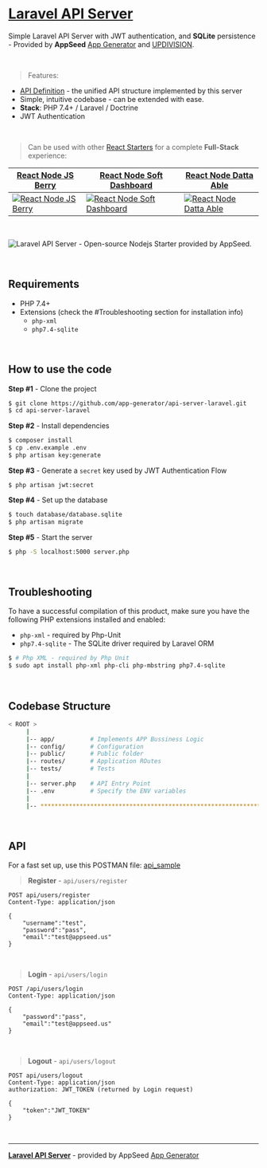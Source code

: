 
# [Laravel API Server](https://appseed.us/boilerplate-code/laravel-boilerplate)

Simple Laravel API Server with JWT authentication, and **SQLite** persistence - Provided by **AppSeed** [App Generator](https://appseed.us) and [UPDIVISION](https://updivision.com/?ref=appseed).


<br />

> Features:

- [API Definition](https://docs.appseed.us/boilerplate-code/api-unified-definition) - the unified API structure implemented by this server
- Simple, intuitive codebase - can be extended with ease.  
- **Stack**: PHP 7.4+ / Laravel / Doctrine
- JWT Authentication 

<br />

> Can be used with other [React Starters](https://appseed.us/apps/react) for a complete **Full-Stack** experience:

| [React Node JS Berry](https://appseed.us/product/react-node-js-berry-dashboard) | [React Node Soft Dashboard](https://appseed.us/product/node-js-react-soft-dashboard) | [React Node Datta Able](https://github.com/app-generator/react-datta-able) |
| --- | --- | --- |
| [![React Node JS Berry](https://user-images.githubusercontent.com/51070104/124934742-aa392300-e00d-11eb-83bf-28d8b8704ec8.png)](https://appseed.us/product/react-node-js-berry-dashboard) | [![React Node Soft Dashboard](https://user-images.githubusercontent.com/51070104/137918158-54b20cce-1ac8-4279-ab89-aac0353ff7d3.png)](https://appseed.us/product/node-js-react-soft-dashboard) | [![React Node Datta Able](https://user-images.githubusercontent.com/51070104/125737710-834a9e6f-c39b-4f3b-a42a-9583ce2ce1da.png)](https://github.com/app-generator/react-datta-able)

<br />

![Laravel API Server - Open-source Nodejs Starter provided by AppSeed.](https://user-images.githubusercontent.com/51070104/141784950-b63f71bb-192e-4851-af6b-1b7a99226c9f.jpg)

<br />

## Requirements

- PHP 7.4+
- Extensions (check the #Troubleshooting section for installation info)
  - `php-xml`
  - `php7.4-sqlite`
  
<br />

## How to use the code

**Step #1** - Clone the project

```bash
$ git clone https://github.com/app-generator/api-server-laravel.git
$ cd api-server-laravel
```

**Step #2** - Install dependencies

```bash
$ composer install
$ cp .env.example .env 
$ php artisan key:generate
```

**Step #3** - Generate a `secret` key used by JWT Authentication Flow

```
$ php artisan jwt:secret
```

**Step #4** - Set up the database

```bash
$ touch database/database.sqlite
$ php artisan migrate
```

**Step #5** - Start the server

```bash
$ php -S localhost:5000 server.php
```

<br />

## Troubleshooting

To have a successful compilation of this product, make sure you have the following PHP extensions installed and enabled:

- `php-xml` - required by Php-Unit
- `php7.4-sqlite` - The SQLite driver required by Laravel ORM

```bash
$ # Php XML - required by Php Unit
$ sudo apt install php-xml php-cli php-mbstring php7.4-sqlite
```

<br />

## Codebase Structure

```bash
< ROOT >
     | 
     |-- app/          # Implements APP Bussiness Logic                    
     |-- config/       # Configuration
     |-- public/       # Public folder                         
     |-- routes/       # Application ROutes                        
     |-- tests/        # Tests                              
     | 
     |-- server.php    # API Entry Point
     |-- .env          # Specify the ENV variables
     |                        
     |-- ************************************************************************
```

<br />

## API

For a fast set up, use this POSTMAN file: [api_sample]([api_sample](https://github.com/app-generator/api-unified-definition/blob/main/api.postman_collection.json))

> **Register** - `api/users/register`

```
POST api/users/register
Content-Type: application/json

{
    "username":"test",
    "password":"pass", 
    "email":"test@appseed.us"
}
```

<br />

> **Login** - `api/users/login`

```
POST /api/users/login
Content-Type: application/json

{
    "password":"pass", 
    "email":"test@appseed.us"
}
```

<br />

> **Logout** - `api/users/logout`

```
POST api/users/logout
Content-Type: application/json
authorization: JWT_TOKEN (returned by Login request)

{
    "token":"JWT_TOKEN"
}
```

<br />

---
**[Laravel API Server](https://appseed.us/boilerplate-code/laravel-boilerplate)** - provided by AppSeed [App Generator](https://appseed.us)
